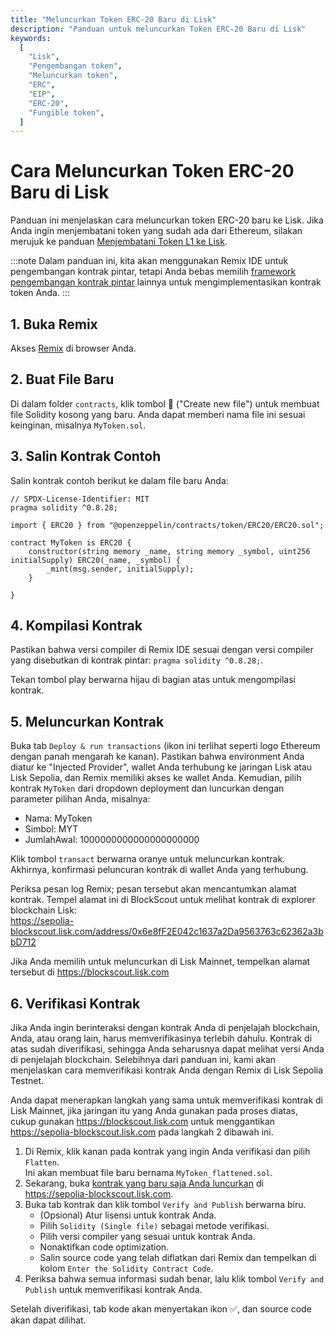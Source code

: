 ```yaml
---
title: "Meluncurkan Token ERC-20 Baru di Lisk"
description: "Panduan untuk meluncurkan Token ERC-20 Baru di Lisk"
keywords:
  [
    "Lisk",
    "Pengembangan token",
    "Meluncurkan token",
    "ERC",
    "EIP",
    "ERC-20",
    "Fungible token",
  ]
---
```


# Cara Meluncurkan Token ERC-20 Baru di Lisk

Panduan ini menjelaskan cara meluncurkan token ERC-20 baru ke Lisk. Jika Anda ingin menjembatani token yang sudah ada dari Ethereum, silakan merujuk ke panduan [Menjembatani Token L1 ke Lisk](../add-token-to-lisk).

:::note
Dalam panduan ini, kita akan menggunakan Remix IDE untuk pengembangan kontrak pintar, tetapi Anda bebas memilih [framework pengembangan kontrak pintar](/category/building-on-lisk/deploying-smart-contract) lainnya untuk mengimplementasikan kontrak token Anda.
:::

## 1. Buka Remix

Akses [Remix](https://remix.ethereum.org) di browser Anda.

## 2. Buat File Baru

Di dalam folder `contracts`, klik tombol 📄 ("Create new file") untuk membuat file Solidity kosong yang baru.
Anda dapat memberi nama file ini sesuai keinginan, misalnya `MyToken.sol`.

## 3. Salin Kontrak Contoh

Salin kontrak contoh berikut ke dalam file baru Anda:

```solidity
// SPDX-License-Identifier: MIT
pragma solidity ^0.8.28;

import { ERC20 } from "@openzeppelin/contracts/token/ERC20/ERC20.sol";

contract MyToken is ERC20 {
    constructor(string memory _name, string memory _symbol, uint256 initialSupply) ERC20(_name, _symbol) {
        _mint(msg.sender, initialSupply);
    }

}
```

## 4. Kompilasi Kontrak

Pastikan bahwa versi compiler di Remix IDE sesuai dengan versi compiler yang disebutkan di kontrak pintar: `pragma solidity ^0.8.28;`.

Tekan tombol play berwarna hijau di bagian atas untuk mengompilasi kontrak.

## 5. Meluncurkan Kontrak

Buka tab `Deploy & run transactions` (ikon ini terlihat seperti logo Ethereum dengan panah mengarah ke kanan). Pastikan bahwa environment Anda diatur ke "Injected Provider", wallet Anda terhubung ke jaringan Lisk atau Lisk Sepolia, dan Remix memiliki akses ke wallet Anda.
Kemudian, pilih kontrak `MyToken` dari dropdown deployment dan luncurkan dengan parameter pilihan Anda, misalnya:

- Nama: MyToken
- Simbol: MYT
- JumlahAwal: 1000000000000000000000

Klik tombol `transact` berwarna oranye untuk meluncurkan kontrak.
Akhirnya, konfirmasi peluncuran kontrak di wallet Anda yang terhubung.

Periksa pesan log Remix; pesan tersebut akan mencantumkan alamat kontrak.
Tempel alamat ini di BlockScout untuk melihat kontrak di explorer blockchain Lisk:  
https://sepolia-blockscout.lisk.com/address/0x6e8fF2E042c1637a2Da9563763c62362a3bbD712

Jika Anda memilih untuk meluncurkan di Lisk Mainnet, tempelkan alamat tersebut di https://blockscout.lisk.com

## 6. Verifikasi Kontrak

Jika Anda ingin berinteraksi dengan kontrak Anda di penjelajah blockchain, Anda, atau orang lain, harus memverifikasinya terlebih dahulu.
Kontrak di atas sudah diverifikasi, sehingga Anda seharusnya dapat melihat versi Anda di penjelajah blockchain.
Selebihnya dari panduan ini, kami akan menjelaskan cara memverifikasi kontrak Anda dengan Remix di Lisk Sepolia Testnet.

Anda dapat menerapkan langkah yang sama untuk memverifikasi kontrak di Lisk Mainnet, jika jaringan itu yang Anda gunakan pada proses diatas, cukup gunakan https://blockscout.lisk.com untuk menggantikan https://sepolia-blockscout.lisk.com pada langkah 2 dibawah ini.

1. Di Remix, klik kanan pada kontrak yang ingin Anda verifikasi dan pilih `Flatten`.  
   Ini akan membuat file baru bernama `MyToken_flattened.sol`.
2. Sekarang, buka [kontrak yang baru saja Anda luncurkan](https://sepolia-blockscout.lisk.com/address/0x6e8fF2E042c1637a2Da9563763c62362a3bbD712) di https://sepolia-blockscout.lisk.com.
3. Buka tab kontrak dan klik tombol `Verify and Publish` berwarna biru.
   - (Opsional) Atur lisensi untuk kontrak Anda.
   - Pilih `Solidity (Single file)` sebagai metode verifikasi.
   - Pilih versi compiler yang sesuai untuk kontrak Anda.
   - Nonaktifkan code optimization.
   - Salin source code yang telah diflatkan dari Remix dan tempelkan di kolom `Enter the Solidity Contract Code`.
4. Periksa bahwa semua informasi sudah benar, lalu klik tombol `Verify and Publish` untuk memverifikasi kontrak Anda.

Setelah diverifikasi, tab kode akan menyertakan ikon ✅, dan source code akan dapat dilihat.
